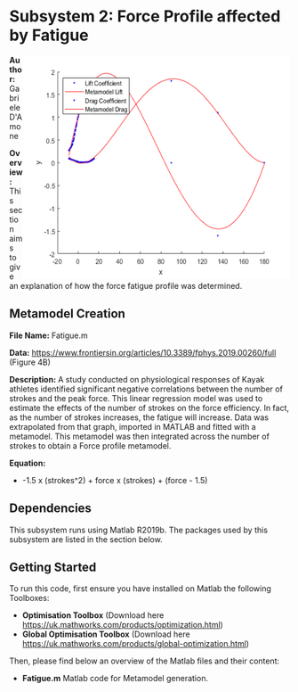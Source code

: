 # Subsystem 2: Force Profile affected by Fatigue

<img align="right" src="https://github.com/gabrieledamone/DE4-OPT/blob/master/Images/Coefficients.png" height="400" width="480">

**Author:** Gabriele D'Amone

**Overview:** This section aims to give an explanation of how the force fatigue profile was determined.

## Metamodel Creation 

**File Name:** Fatigue.m

**Data:** https://www.frontiersin.org/articles/10.3389/fphys.2019.00260/full (Figure 4B)

**Description:** A study conducted on physiological responses of Kayak athletes identified significant negative correlations between the number of strokes and the peak force.
This linear regression model was used to estimate the effects of the number of strokes on the force efficiency. In fact, as the number of strokes increases, the fatigue will increase.
Data was extrapolated from that graph, imported in MATLAB and fitted with a metamodel. This metamodel was then integrated across the number of strokes to obtain a Force profile metamodel.

**Equation:**
- -1.5 x (strokes^2) + force x (strokes) + (force - 1.5)

## Dependencies

This subsystem runs using Matlab R2019b.
The packages used by this subsystem are listed in the section below.

## Getting Started

To run this code, first ensure you have installed on Matlab the following Toolboxes:

- **Optimisation Toolbox** (Download here https://uk.mathworks.com/products/optimization.html)
- **Global Optimisation Toolbox** (Download here https://uk.mathworks.com/products/global-optimization.html)

Then, please find below an overview of the Matlab files and their content:

- **Fatigue.m** Matlab code for Metamodel generation.

